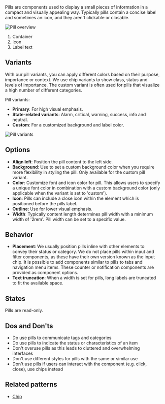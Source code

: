 Pills are components used to display a small pieces of information in a compact and visually appealing way. Typically pills contain a concise label and sometimes an icon, and they aren't clickable or closable.


![Pill overview](https://www.figma.com/file/wEptRgAezDU1z80Cn3eZ0o/iX-Pattern-Illustrations?type=design&node-id=1377%3A3110&mode=design&t=ZmcRP4ggXtr8b7vZ-1)

1. Container
2. Icon
3. Label text

## Variants
With our pill variants, you can apply different colors based on their purpose, importance or context. We use chip variants to show class, status and levels of importance. The custom variant is often used for pills that visualize a high number of different categories.

Pill variants:

- **Primary**: For high visual emphasis.
- **State-related variants**: Alarm, critical, warning, success, info and neutral.
- **Custom**: For a customized background and label color.

![Pill variants](https://www.figma.com/file/wEptRgAezDU1z80Cn3eZ0o/iX-Pattern-Illustrations?type=design&node-id=1375%3A1985&mode=design&t=ZmcRP4ggXtr8b7vZ-1)

## Options

- **Align left**: Position the pill content to the left side.
- **Background**: Use to set a custom background color when you require more flexibility in styling the pill. Only available for the custom pill variant.
- **Color**: Customize font and icon color for pill. This allows users to specify a unique font color in combination with a custom background color (only applicable when the variant is set to 'custom').
- **Icon**: Pills can include a close icon within the element which is positioned before the pills label.
- **Outline**: Use for lower visual emphasis.
- **Width**: Typically content length determines pill width with a minimum width of '2rem'. Pill width can be set to a specific value.

## Behavior

- **Placement**: We usually position pills inline with other elements to convey their status or category. We do not place pills within input and filter components, as these have their own version known as the input chip. It is possible to add components similar to pills to tabs and navigation menu items. These counter or notification components are provided as component options. 
- **Text truncation**: When a width is set for pills, long labels are truncated to fit the available space.

## States

Pills are read-only. 

## Dos and Don'ts

- Do use pills to communicate tags and categories
- Do use pills to indicate the status or characteristics of an item
- Don't overuse pills as this leads to cluttered and overwhelming interfaces
- Don't use different styles for pills with the same or similar use
- Don't use pills if users can interact with the component (e.g. click, close), use chips instead

## Related patterns

- [Chip](chip.md)



